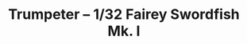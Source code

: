---
layout: product
title: "Trumpeter – 1/32 Fairey Swordfish Mk. I"
price: "9300" 
desc: "N/A"
img_path: "/assets/img/TRU03207.webp"
brand: "N/A"
available: false
special_offer: false
new: false
soon: false
cat: "010000"
subcat: "013400"
subsubcat: "0N/A"
sifra: "TRU03207"
popular: false
spec: false
---